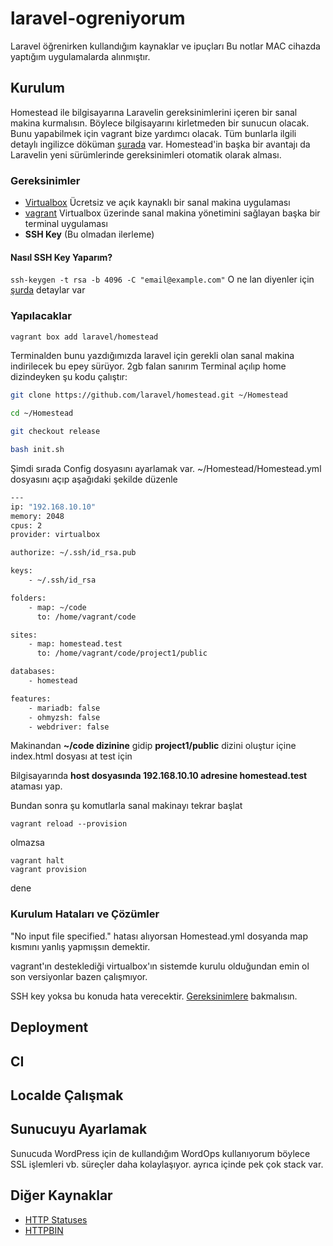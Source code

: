 
# laravel-ogreniyorum
Laravel öğrenirken kullandığım kaynaklar ve ipuçları
Bu notlar MAC cihazda yaptığım uygulamalarda alınmıştır. 

## Kurulum
Homestead ile bilgisayarına Laravelin gereksinimlerini içeren bir sanal makina kurmalısın. Böylece bilgisayarını kirletmeden bir sunucun olacak. Bunu yapabilmek için vagrant bize yardımcı olacak. Tüm bunlarla ilgili detaylı ingilizce döküman [şurada](https://laravel.com/docs/6.x/homestead) var. Homestead'in başka bir avantajı da Laravelin yeni sürümlerinde gereksinimleri otomatik olarak alması.
### Gereksinimler

 - [Virtualbox](https://www.virtualbox.org/wiki/Downloads) Ücretsiz ve açık kaynaklı bir sanal makina uygulaması
 - [vagrant](https://www.vagrantup.com/downloads.html) Virtualbox üzerinde sanal makina yönetimini sağlayan başka bir terminal uygulaması
 - **SSH Key** (Bu olmadan ilerleme)

#### Nasıl SSH Key Yaparım?
`ssh-keygen -t rsa -b 4096 -C "email@example.com"`
O ne lan diyenler için [şurda](https://docs.gitlab.com/ee/ssh/README.html#generating-a-new-ssh-key-pair) detaylar var

### Yapılacaklar

```sh
vagrant box add laravel/homestead
```
Terminalden bunu yazdığımızda laravel için gerekli olan sanal makina indirilecek bu epey sürüyor. 2gb falan sanırım
Terminal açılıp home dizindeyken şu kodu çalıştır:
```sh
git clone https://github.com/laravel/homestead.git ~/Homestead
```
```sh
cd ~/Homestead

git checkout release
```

```sh
bash init.sh
```

Şimdi sırada Config dosyasını ayarlamak var.  ~/Homestead/Homestead.yml dosyasını açıp aşağıdaki şekilde düzenle

```sh
---
ip: "192.168.10.10"
memory: 2048
cpus: 2
provider: virtualbox

authorize: ~/.ssh/id_rsa.pub

keys:
    - ~/.ssh/id_rsa

folders:
    - map: ~/code
      to: /home/vagrant/code

sites:
    - map: homestead.test
      to: /home/vagrant/code/project1/public

databases:
    - homestead

features:
    - mariadb: false
    - ohmyzsh: false
    - webdriver: false

```
Makinandan **~/code dizinine** gidip **project1/public** dizini oluştur içine index.html dosyası at test için

Bilgisayarında **host dosyasında 192.168.10.10 adresine homestead.test** ataması yap.

Bundan sonra şu komutlarla sanal makinayı tekrar başlat

    vagrant reload --provision

olmazsa

    vagrant halt
    vagrant provision

dene


### Kurulum Hataları ve Çözümler
"No input file specified." hatası alıyorsan Homestead.yml dosyanda map kısmını yanlış yapmışsın demektir.

vagrant'ın desteklediği virtualbox'ın sistemde kurulu olduğundan emin ol son versiyonlar bazen çalışmıyor.

SSH key yoksa bu konuda hata verecektir. [Gereksinimlere](#Gereksinimler) bakmalısın.


## Deployment

## CI

## Localde Çalışmak

## Sunucuyu Ayarlamak
Sunucuda WordPress için de kullandığım WordOps kullanıyorum böylece SSL işlemleri vb. süreçler daha kolaylaşıyor. ayrıca içinde pek çok stack var.

## Diğer Kaynaklar
- [HTTP Statuses](https://httpstatuses.com/)
- [HTTPBIN](http://httpbin.org)
